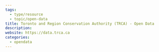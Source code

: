 ```yaml
---
tags:
  - type/resource
  - topic/open-data
title: Toronto and Region Conservation Authority (TRCA) - Open Data
description: 
website: https://data.trca.ca
categories:
  - opendata
---
```

